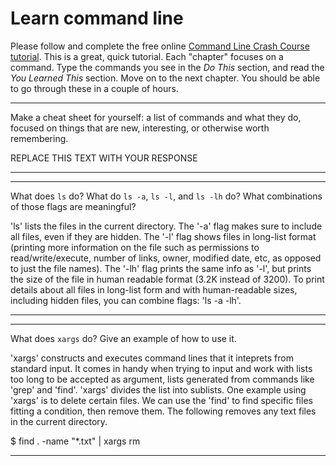 # Learn command line

Please follow and complete the free online [Command Line Crash Course
tutorial](http://cli.learncodethehardway.org/book/). This is a great,
quick tutorial. Each "chapter" focuses on a command. Type the commands
you see in the _Do This_ section, and read the _You Learned This_
section. Move on to the next chapter. You should be able to go through
these in a couple of hours.


---

Make a cheat sheet for yourself: a list of commands and what they do, focused on things that are new, interesting, or otherwise worth remembering.

REPLACE THIS TEXT WITH YOUR RESPONSE

---


---

What does `ls` do? What do `ls -a`, `ls -l`, and `ls -lh` do? What combinations of those flags are meaningful?

'ls' lists the files in the current directory. The '-a' flag makes sure to include all files, even if they are hidden. The '-l' flag shows files in long-list format (printing more information on the file such as permissions to read/write/execute, number of links, owner, modified date, etc, as opposed to just the file names). The '-lh' flag prints the same info as '-l', but prints the size of the file in human readable format (3.2K instead of 3200). To print details about all files in long-list form and with human-readable sizes, including hidden files, you can combine flags: 'ls -a -lh'. 

---


---

What does `xargs` do? Give an example of how to use it.

'xargs' constructs and executes command lines that it inteprets from standard input. It comes in handy when trying to input and work with lists too long to be accepted as argument, lists generated from commands like 'grep' and 'find'. 'xargs' divides the list into sublists. One example using 'xargs' is to delete certain files. We can use the 'find' to find specific files fitting a condition, then remove them. The following removes any text files in the current directory.

$ find . -name "*.txt" | xargs rm 

---
